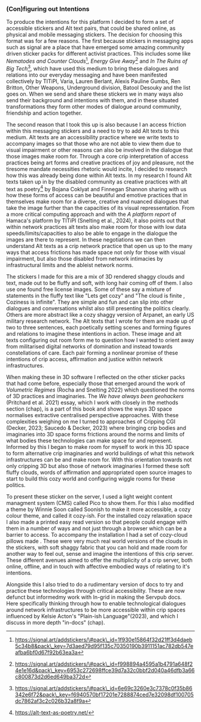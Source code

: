 ### (Con)figuring out Intentions

To produce the intentions for this platform I decided to form a set of accessible stickers and Alt text pairs, that could be shared online, as physical and mobile messaging stickers. The decision for choosing this format was for a few reasons. The first because stickers in messaging apps such as signal are a place that have emerged some amazing community driven sticker packs for different activist practices. This includes some like *Nematodes and Counter Clouds*[^r4], *Energy Give Away*[^r5] and *In The Ruins of Big Tech*[^r6], which have used this medium to bring these dialogues and relations into our everyday messaging and have been manifested collectively by TITiPI, Varia, Lauren Berlant, Alexis Pauline Gumbs, Ren Britton, Other Weapons, Underground division, Batool Desouky and the list goes on. When we send and share these stickers we in many ways also send their background and intentions with them, and in these situated transformations they form other modes of dialogue around community, friendship and action together.

The second reason that I took this up is also because I an access friction within this messaging stickers and a need to try to add Alt texts to this medium. Alt texts are an accessibility practice where we write texts to accompany images so that those who are not able to view them due to visual impairment or other reasons can also be involved in the dialogue that those images make room for. Through a core crip interpretation of access practices being art forms and creative practices of joy and pleasure, not the tiresome mandate necessities rhetoric would incite, I decided to research how this was already being done within Alt texts. In my research I found Alt texts taken up in by the disabled community as creative practices with alt text as poetry[^r7] by Bojana Coklyat and Finnegan Shannon sharing with us how these forms of access can be beautiful and emotive practices that in themselves make room for a diverse, creative and nuanced dialogues that take the image further than the capacities of its visual repressentation. From a more critical computing approach and with the *A platform report* of Hamaca's platform by TITiPI (Snelting et al., 2024), it also points out that within network practices alt texts also make room for those with low data speeds/limits/capacities to also be able to engage in the dialogue the images are there to represent. In these negotiations we can then understand Alt texts as a crip network practice that open us up to the many ways that access frictions has made space not only for those with visual impairment, but also those disabled from network intimacies by infrastructural limits and the ableist network norms.

The stickers I made for this are a mix of 3D rendered shaggy clouds and text, made out to be fluffy and soft, with long hair coming off of them. I also use one found free license images. Some of these say a mixture of statements in the fluffy text like "Lets get cozy" and "The cloud is finite , Coziness is infinite". They are simple and fun and can slip into other dialogues and conversations whilst also still presenting the politics clearly. Others are more abstract like a cozy shaggy version of Arpanet, an early US military research network. The Alt texts that I wrote for them are made up of two to three sentences, each poetically setting scenes and forming figures and relations to imagine these intentions in action. These image and alt texts configuring out room form me to question how I wanted to orient away from militarised digital networks of domination and instead towards constellations of care. Each pair forming a nonlinear promise of these intentions of crip access, affirmation and justice within network infrastructures.

When making these in 3D software I reflected on the other sticker packs that had come before, especially those that emerged around the work of *Volumetric Regimes* (Rocha and Snelting 2022) which questioned the norms of 3D practices and imaginaries. The *We have always been geohackers* (Pritchard et al. 2021) essay, which I work with closely in the methods section (chap), is a part of this book and shows the ways 3D space normalises extractive centralised perspective approaches. With these complexities weighing on me I turned to approaches of Cripping CGI (Decker, 2023; Saucedo & Decker, 2023) where bringing crip bodies and imaginaries into 3D space forms frictions around the norms and limits of what bodies these technologies can make space for and represent. Informed by this I began to make room for myself to work in this 3D space to form alternative crip imaginaries and world buildings of what this network infrastructures can be and make room for. With this orientation towards not only cripping 3D but also those of network imaginaries I formed these soft fluffy clouds, words of affirmation and appropriated open source images to start to build this cozy world and configuring wiggle rooms for these politics.

To present these sticker on the server, I used a light weight content managment system (CMS) called Pico to show them. For this I also modified a theme by Winnie Soon called Soonish to make it more accessible, a cozy colour theme, and called it cozy-ish. For the installed cozy relaxation space I also made a printed easy read version so that people could engage with them in a number of ways and not just through a browser which can be a barrier to access. To accompany the installation I had a set of cozy-cloud pillows made . These were very much real world versions of the clouds in the stickers, with soft shaggy fabric that you can hold and made room for another way to feel out, sense and imagine the intentions of this crip server. These different avenues aimed to offer the multiplicity of a crip server, both online, offline, and in touch with affective embodied ways of relating to it's intentions.

Alongside this I also tried to do a rudimentary version of docs to try and practice these technologies through critical accessibility. These are now defunct but informedmy work with In-grid in making the Servpub docs. Here specifically thinking through how to enable technological dialogues around network infrastructures to be more accessible within crip spaces influenced by Kelsie Acton's "Plain-ish Language"(2023), and which I discuss in more depth "in-docs" (chap).

[^r4]: https://signal.art/addstickers/\#pack\_id=1f930e15864f32d21ff3d4daeb5c34b8&pack\_key=7d3aed79d95f135c70350190b3911151ac782db547eafba6bf0d67f92b63ea3a
[^r5]: https://signal.art/addstickers/\#pack\_id=f998894a4595a1b4791a648f24e1e16d&pack\_key=6953c272698ffce39d7a32c0bbf2d040a46dfb3a66c800873d2d6ed649ba372d
[^r6]: https://signal.art/addstickers/\#pack\_id=6e69c3260e3c7378c0f35b86342e6f72&pack\_key=f6940570bf17201e7288874ced7e32098df100705dc7862af3c2c026b32a8f9a
[^r7]: https://alt-text-as-poetry.net/
